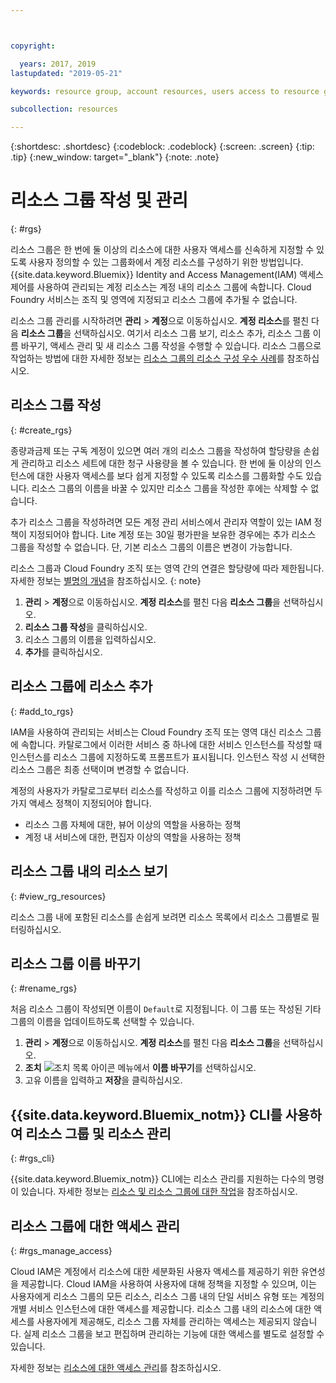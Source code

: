 ```yaml
---



copyright:

  years: 2017, 2019
lastupdated: "2019-05-21"

keywords: resource group, account resources, users access to resource groups, create resource group

subcollection: resources

---
```


{:shortdesc: .shortdesc}
{:codeblock: .codeblock}
{:screen: .screen}
{:tip: .tip}
{:new_window: target="_blank"}
{:note: .note}

# 리소스 그룹 작성 및 관리
{: #rgs}

리소스 그룹은 한 번에 둘 이상의 리소스에 대한 사용자 액세스를 신속하게 지정할 수 있도록 사용자 정의할 수 있는 그룹화에서 계정 리소스를 구성하기 위한 방법입니다. {{site.data.keyword.Bluemix}} Identity and Access Management(IAM) 액세스 제어를 사용하여 관리되는 계정 리소스는 계정 내의 리소스 그룹에 속합니다. Cloud Foundry 서비스는 조직 및 영역에 지정되고 리소스 그룹에 추가될 수 없습니다.

리소스 그룹 관리를 시작하려면 **관리** &gt; **계정**으로 이동하십시오. **계정 리소스**를 펼친 다음 **리소스 그룹**을 선택하십시오. 여기서 리소스 그룹 보기, 리소스 추가, 리소스 그룹 이름 바꾸기, 액세스 관리 및 새 리소스 그룹 작성을 수행할 수 있습니다. 리소스 그룹으로 작업하는 방법에 대한 자세한 정보는 [리소스 그룹의 리소스 구성 우수 사례](/docs/resources?topic=resources-bp_resourcegroups)를 참조하십시오.


## 리소스 그룹 작성
{: #create_rgs}

종량과금제 또는 구독 계정이 있으면 여러 개의 리소스 그룹을 작성하여 할당량을 손쉽게 관리하고 리소스 세트에 대한 청구 사용량을 볼 수 있습니다. 한 번에 둘 이상의 인스턴스에 대한 사용자 액세스를 보다 쉽게 지정할 수 있도록 리소스를 그룹화할 수도 있습니다. 리소스 그룹의 이름을 바꿀 수 있지만 리소스 그룹을 작성한 후에는 삭제할 수 없습니다.

추가 리소스 그룹을 작성하려면 모든 계정 관리 서비스에서 관리자 역할이 있는 IAM 정책이 지정되어야 합니다. Lite 계정 또는 30일 평가판을 보유한 경우에는 추가 리소스 그룹을 작성할 수 없습니다. 단, 기본 리소스 그룹의 이름은 변경이 가능합니다.

리소스 그룹과 Cloud Foundry 조직 또는 영역 간의 연결은 할당량에 따라 제한됩니다. 자세한 정보는 [별명의 개념](/docs/resources?topic=resources-connect_app#what_is_alias)을 참조하십시오.
{: note}

1. **관리** &gt; **계정**으로 이동하십시오. **계정 리소스**를 펼친 다음 **리소스 그룹**을 선택하십시오.
2. **리소스 그룹 작성**을 클릭하십시오.
3. 리소스 그룹의 이름을 입력하십시오.
4. **추가**를 클릭하십시오.

## 리소스 그룹에 리소스 추가
{: #add_to_rgs}

IAM을 사용하여 관리되는 서비스는 Cloud Foundry 조직 또는 영역 대신 리소스 그룹에 속합니다. 카탈로그에서 이러한 서비스 중 하나에 대한 서비스 인스턴스를 작성할 때 인스턴스를 리소스 그룹에 지정하도록 프롬프트가 표시됩니다. 인스턴스 작성 시 선택한 리소스 그룹은 최종 선택이며 변경할 수 없습니다.

계정의 사용자가 카탈로그로부터 리소스를 작성하고 이를 리소스 그룹에 지정하려면 두 가지 액세스 정책이 지정되어야 합니다.

* 리소스 그룹 자체에 대한, 뷰어 이상의 역할을 사용하는 정책
* 계정 내 서비스에 대한, 편집자 이상의 역할을 사용하는 정책

## 리소스 그룹 내의 리소스 보기
{: #view_rg_resources}

리소스 그룹 내에 포함된 리소스를 손쉽게 보려면 리소스 목록에서 리소스 그룹별로 필터링하십시오.

## 리소스 그룹 이름 바꾸기
{: #rename_rgs}

처음 리소스 그룹이 작성되면 이름이 `Default`로 지정됩니다. 이 그룹 또는 작성된 기타 그룹의 이름을 업데이트하도록 선택할 수 있습니다.

1. **관리** &gt; **계정**으로 이동하십시오. **계정 리소스**를 펼친 다음 **리소스 그룹**을 선택하십시오.
2. **조치** ![조치 목록 아이콘](../icons/action-menu-icon.svg) 메뉴에서 **이름 바꾸기**를 선택하십시오.
3. 고유 이름을 입력하고 **저장**을 클릭하십시오.

## {{site.data.keyword.Bluemix_notm}} CLI를 사용하여 리소스 그룹 및 리소스 관리
{: #rgs_cli}

{{site.data.keyword.Bluemix_notm}} CLI에는 리소스 관리를 지원하는 다수의 명령이 있습니다. 자세한 정보는 [리소스 및 리소스 그룹에 대한 작업](/docs/cli/reference/ibmcloud?topic=cloud-cli-ibmcloud_commands_resource#ibmcloud_commands_resource)을 참조하십시오.

## 리소스 그룹에 대한 액세스 관리
{: #rgs_manage_access}

Cloud IAM은 계정에서 리소스에 대한 세분화된 사용자 액세스를 제공하기 위한 유연성을 제공합니다. Cloud IAM을 사용하여 사용자에 대해 정책을 지정할 수 있으며, 이는 사용자에게 리소스 그룹의 모든 리소스, 리소스 그룹 내의 단일 서비스 유형 또는 계정의 개별 서비스 인스턴스에 대한 액세스를 제공합니다. 리소스 그룹 내의 리소스에 대한 액세스를 사용자에게 제공해도, 리소스 그룹 자체를 관리하는 액세스는 제공되지 않습니다. 실제 리소스 그룹을 보고 편집하며 관리하는 기능에 대한 액세스를 별도로 설정할 수 있습니다.

자세한 정보는 [리소스에 대한 액세스 관리](/docs/iam?topic=iam-iammanidaccser)를 참조하십시오.
